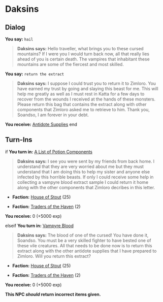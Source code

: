 # Daksins


## Dialog

**You say:** `hail`



>**Daksins says:** Hello traveller, what brings you to these cursed mountains? If I were you I would turn back now, all that really lies ahead of you is certain death. The vampires that inhabitant these mountains are some of the fiercest and most skilled.

**You say:** `return the extract`



>**Daksins says:** I suppose I could trust you to return it to Zimloro. You have earned my trust by going and slaying this beast for me. This will help me greatly as well as I must rest in Katta for a few days to recover from the wounds I received at the hands of these monsters. Please return this bag that contains the extract along with other components that Zimloro asked me to retrieve to him. Thank you, Soandso, I am forever in your debt.


**You receive:**  [Antidote Supplies](/item/4765)
end

## Turn-Ins





if **You turn in:** [A List of Potion Components](/item/4764)


>**Daksins says:** I see you were sent by my friends from back home. I understand that they are very worried about me but they must understand that I am doing this to help my sister and anyone else infected by this horrible beasts. If only I could receive some help in collecting a vampyre blood extract sample I could return it home along with the other components that Zimloro decribes in this letter.





* __Faction:__ [House of Stout](/faction/1512) (25)


* __Faction:__ [Traders of the Haven](/faction/1508) (2)


 **You receive:** 0 (+5000 exp)

elseif **You turn in:** [Vampyre Blood](/item/2693)


>**Daksins says:** The blood of one of the cursed! You have done it, Soandso. You must be a very skilled fighter to have bested one of these vile creatures. All that needs to be done now is to return this extract along with the other antidote supplies that I have prepared to Zimloro. Will you return this extract?





* __Faction:__ [House of Stout](/faction/1512) (25)


* __Faction:__ [Traders of the Haven](/faction/1508) (2)


 **You receive:** 0 (+5000 exp)

**This NPC *should* return incorrect items given.**

